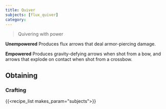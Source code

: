 ```yaml
---
title: Quiver
subjects: [flux_quiver]
category: 
---
```

> Quivering with power

**Unempowered**
Produces flux arrows that deal armor-piercing damage.

**Empowered**
Produces gravity-defying arrows when shot from a bow, and arrows that explode on contact when shot from a crossbow.

Obtaining
---------

### Crafting
{{<recipe_list makes_param="subjects">}}

